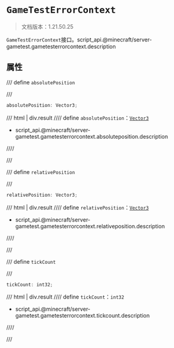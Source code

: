 # `GameTestErrorContext`

> 文档版本：1.21.50.25

`GameTestErrorContext`接口。script_api.@minecraft/server-gametest.gametesterrorcontext.description

## 属性

/// define
`absolutePosition`


///

```js
absolutePosition: Vector3;
```

/// html | div.result
//// define
`absolutePosition`：[`Vector3`](../../server/2.0.0-alpha/vector3.md)

- script_api.@minecraft/server-gametest.gametesterrorcontext.absoluteposition.description


////

///


/// define
`relativePosition`


///

```js
relativePosition: Vector3;
```

/// html | div.result
//// define
`relativePosition`：[`Vector3`](../../server/2.0.0-alpha/vector3.md)

- script_api.@minecraft/server-gametest.gametesterrorcontext.relativeposition.description


////

///


/// define
`tickCount`


///

```js
tickCount: int32;
```

/// html | div.result
//// define
`tickCount`：`int32`

- script_api.@minecraft/server-gametest.gametesterrorcontext.tickcount.description


////

///

